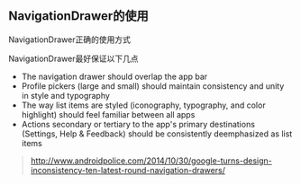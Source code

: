 NavigationDrawer的使用
--------------

NavigationDrawer正确的使用方式

NavigationDrawer最好保证以下几点

* The navigation drawer should overlap the app bar
* Profile pickers (large and small) should maintain consistency and unity in style and typography
* The way list items are styled (iconography, typography, and color highlight) should feel familiar between all apps
* Actions secondary or tertiary to the app's primary destinations (Settings, Help & Feedback) should be consistently deemphasized as list items


> http://www.androidpolice.com/2014/10/30/google-turns-design-inconsistency-ten-latest-round-navigation-drawers/
